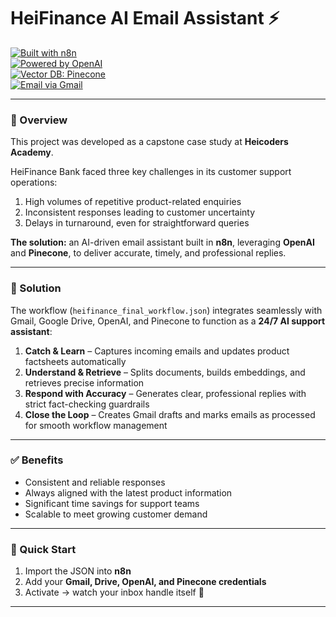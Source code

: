 # HeiFinance AI Email Assistant ⚡  

[![Built with n8n](https://img.shields.io/badge/Built%20with-n8n-4A90E2?logo=n8n&logoColor=white)](https://n8n.io)  
[![Powered by OpenAI](https://img.shields.io/badge/Powered%20by-OpenAI-412991?logo=openai&logoColor=white)](https://openai.com)  
[![Vector DB: Pinecone](https://img.shields.io/badge/Vector%20DB-Pinecone-3DDC84?logo=pinecone&logoColor=white)](https://www.pinecone.io/)  
[![Email via Gmail](https://img.shields.io/badge/Email-Gmail-EA4335?logo=gmail&logoColor=white)](https://mail.google.com)  

---

### 📌 Overview  
This project was developed as a capstone case study at **Heicoders Academy**.  

HeiFinance Bank faced three key challenges in its customer support operations:  
1. High volumes of repetitive product-related enquiries  
2. Inconsistent responses leading to customer uncertainty  
3. Delays in turnaround, even for straightforward queries  

**The solution:** an AI-driven email assistant built in **n8n**, leveraging **OpenAI** and **Pinecone**, to deliver accurate, timely, and professional replies.  

---

### 🔧 Solution  
The workflow (`heifinance_final_workflow.json`) integrates seamlessly with Gmail, Google Drive, OpenAI, and Pinecone to function as a **24/7 AI support assistant**:  

1. **Catch & Learn** – Captures incoming emails and updates product factsheets automatically  
2. **Understand & Retrieve** – Splits documents, builds embeddings, and retrieves precise information  
3. **Respond with Accuracy** – Generates clear, professional replies with strict fact-checking guardrails  
4. **Close the Loop** – Creates Gmail drafts and marks emails as processed for smooth workflow management  

---

### ✅ Benefits  
- Consistent and reliable responses  
- Always aligned with the latest product information  
- Significant time savings for support teams  
- Scalable to meet growing customer demand  

---

### 🚀 Quick Start  
1. Import the JSON into **n8n**  
2. Add your **Gmail, Drive, OpenAI, and Pinecone credentials**  
3. Activate → watch your inbox handle itself 🧘  

---
